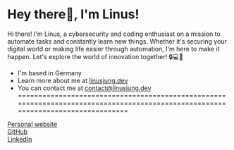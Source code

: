 Hey there👋, I'm Linus!
=================================================================================================================================
Hi there! I'm Linus, a cybersecurity and coding enthusiast on a mission to automate tasks and constantly learn new things. Whether it's securing your digital world or making life easier through automation, I'm here to make it happen. Let's explore the world of innovation together! 🔒💻🚀

* I'm based in Germany
* Learn more about me at [linusjung.dev](https://linusjung.dev)
* You can contact me at [contact@linusjung.dev](mailto:contact@linusjung.dev)
=================================================================================================================================
<a href="https://linusjung.dev" target="_blank">
Personal website
</a>
<br>
<a href="https://github.com/lynusdev" target="_blank">
GitHub
</a>
<br>
<a href="https://linkedin.com/in/linus-jung" target="_blank">
LinkedIn
</a> 
